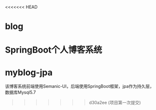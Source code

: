 <<<<<<< HEAD
# blog
SpringBoot个人博客系统
=======
# myblog-jpa

该博客系统前端使用Semanic-UI，后端使用SpringBoot框架，jpa作为持久层，数据库Mysql5.7
>>>>>>> d30a2ee (项目第一次提交)
